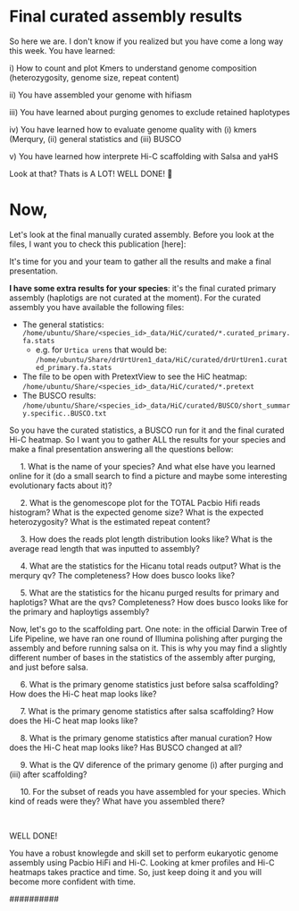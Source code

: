 # Final curated assembly results

So here we are. I don't know if you realized but you have come a long way this week. You have learned:

i) How to count and plot Kmers to understand genome composition (heterozygosity, genome size, repeat content)

ii) You have assembled your genome with hifiasm

iii) You have learned about purging genomes to exclude retained haplotypes

iv) You have learned how to evaluate genome quality with (i) kmers (Merqury, (ii) general statistics and (iii) BUSCO

v) You have learned how interprete Hi-C scaffolding with Salsa and yaHS

Look at that? Thats is A LOT! WELL DONE! :clap: 

# Now,

Let's look at the final manually curated assembly. 
Before you look at the files, I want you to check this publication [here]: 

It's time for you and your team to gather all the results and make a final presentation.

**I have some extra results for your species**: it's the final curated primary assembly (haplotigs are not curated at the moment). For the curated assembly you have available the following files:

* The general statistics: `/home/ubuntu/Share/<species_id>_data/HiC/curated/*.curated_primary.fa.stats`  
  * e.g. for `Urtica urens` that would be: `/home/ubuntu/Share/drUrtUren1_data/HiC/curated/drUrtUren1.curated_primary.fa.stats` 
* The file to be open with PretextView to see the HiC heatmap: `/home/ubuntu/Share/<species_id>_data/HiC/curated/*.pretext`
* The BUSCO results: `/home/ubuntu/Share/<species_id>_data/HiC/curated/BUSCO/short_summary.specific..BUSCO.txt`

So you have the curated statistics, a BUSCO run for it and the final curated Hi-C heatmap. So I want you to gather ALL the results for your species and make a final presentation answering all the questions bellow:

     1\. What is the name of your species? And what else have you learned online for it (do a small search to find a picture and maybe some interesting evolutionary facts about it)?

     2\. What is the genomescope plot for the TOTAL Pacbio Hifi reads histogram? What is the expected genome size? What is the expected heterozygosity? What is the estimated repeat content?

     3\. How does the reads plot length distribution looks like? What is the average read length that was inputted to assembly?

     4\. What are the statistics for the Hicanu total reads output? What is the merqury qv? The completeness? How does busco looks like?

     5\. What are the statistics for the hicanu purged results for primary and haplotigs? What are the qvs? Completeness? How does busco looks like for the primary and haploytigs assembly?

Now, let's go to the scaffolding part. One note: in the official Darwin Tree of Life Pipeline, we have ran one round of Illumina polishing after purging the assembly and before running salsa on it. This is why you may find a slightly different number of bases in the statistics of the assembly after purging, and just before salsa.

     6\. What is the primary genome statistics just before salsa scaffolding? How does the Hi-C heat map looks like?

     7\. What is the primary genome statistics after salsa scaffolding? How does the Hi-C heat map looks like?

     8\. What is the primary genome statistics after manual curation? How does the Hi-C heat map looks like? Has BUSCO changed at all?

     9\. What is the QV diference of the primary genome (i) after purging and (iii) after scaffolding?

     10\. For the subset of reads you have assembled for your species. Which kind of reads were they? What have you assembled there?

   

WELL DONE! 

You have a robust knowlegde and skill set to perform eukaryotic genome assembly using Pacbio HiFi and Hi-C. Looking at kmer profiles and Hi-C heatmaps takes practice and time. So, just keep doing it and you will become more confident with time. 


##########
